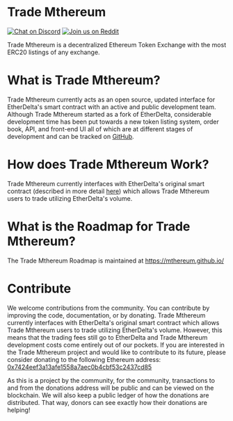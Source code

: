 # Trade Mthereum
[![Chat on Discord](https://img.shields.io/badge/chat-on%20discord-7289da.svg)](https://discord.gg/MPvAfMa)
[![Join us on Reddit](https://img.shields.io/badge/reddit-ForkDelta-red.svg)](https://www.reddit.com/user/mthereumcoin/)

Trade Mthereum is a decentralized Ethereum Token Exchange with the most ERC20 listings of any exchange.


# What is Trade Mthereum?
Trade Mthereum currently acts as an open source, updated interface for EtherDelta's smart contract with an active and public development team. Although Trade Mthereum started as a fork of EtherDelta, considerable development time has been put towards a new token listing system, order book, API, and front-end UI all of which are at different stages of development and can be tracked on [GitHub](https://mthereum.github.io/). 


# How does Trade Mthereum Work?
Trade Mthereum currently interfaces with EtherDelta's original smart contract (described in more detail [here](https://www.reddit.com/r/EtherDelta/comments/6kdiyl/smart_contract_overview/)) which allows Trade Mthereum users to trade utilizing EtherDelta's volume.


# What is the Roadmap for Trade Mthereum?
The Trade Mthereum Roadmap is maintained at https://mthereum.github.io/


# Contribute
We welcome contributions from the community. You can contribute by improving the code, documentation, or by donating. 
Trade Mthereum currently interfaces with EtherDelta's original smart contract which allows Trade Mthereum users to trade utilizing EtherDelta's volume. However, this means that the trading fees still go to EtherDelta and Trade Mthereum development costs come entirely out of our pockets. If you are interested in the Trade Mthereum project and would like to contribute to its future, please consider donating to the following Ethereum address: <a href="https://etherscan.io/address/0x7424eef3a13afe1558a7aec0b4cbf53c2437cd85">0x7424eef3a13afe1558a7aec0b4cbf53c2437cd85</a>

As this is a project by the community, for the community, transactions to and from the donations address will be public and can be viewed on the blockchain. We will also keep a public ledger of how the donations are distributed. That way, donors can see exactly how their donations are helping!
